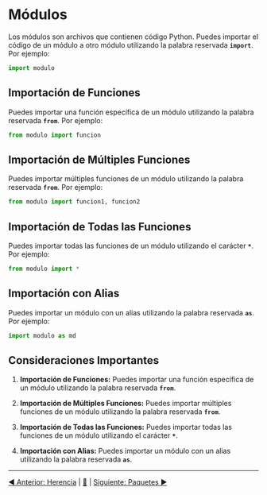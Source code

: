 # **Módulos**

Los módulos son archivos que contienen código Python. Puedes importar el código de un módulo a otro módulo utilizando la palabra reservada **`import`**. Por ejemplo:

```python
import modulo
```

## **Importación de Funciones**

Puedes importar una función específica de un módulo utilizando la palabra reservada **`from`**. Por ejemplo:

```python
from modulo import funcion
```

## **Importación de Múltiples Funciones**

Puedes importar múltiples funciones de un módulo utilizando la palabra reservada **`from`**. Por ejemplo:

```python
from modulo import funcion1, funcion2
```

## **Importación de Todas las Funciones**

Puedes importar todas las funciones de un módulo utilizando el carácter **`*`**. Por ejemplo:

```python
from modulo import *
```

## **Importación con Alias**

Puedes importar un módulo con un alias utilizando la palabra reservada **`as`**. Por ejemplo:

```python
import modulo as md
```

## **Consideraciones Importantes**

1. **Importación de Funciones:** Puedes importar una función específica de un módulo utilizando la palabra reservada **`from`**.

2. **Importación de Múltiples Funciones:** Puedes importar múltiples funciones de un módulo utilizando la palabra reservada **`from`**.

3. **Importación de Todas las Funciones:** Puedes importar todas las funciones de un módulo utilizando el carácter **`*`**.

4. **Importación con Alias:** Puedes importar un módulo con un alias utilizando la palabra reservada **`as`**.

---

[◀ Anterior: Herencia](10_herencia.md) | [🔼](#top) | [Siguiente: Paquetes ▶](12_paquetes.md)
